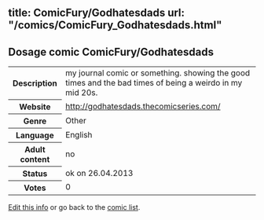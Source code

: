 title: ComicFury/Godhatesdads
url: "/comics/ComicFury_Godhatesdads.html"
---
Dosage comic ComicFury/Godhatesdads
-----------------------------------------

<p id="msg"></p>
<script type="text/javascript">
if (window.location.search === '?edit_info_mail=sent_ok') {
  var elem = document.getElementById("msg");
  elem.innerHTML = 'Edited information sucessfully sent.';
  elem.className = 'ok';
}
</script>
<table class="comicinfo">
<tr>
<th>Description</th><td>my journal comic or something. showing the good times and the bad times of being a weirdo in my mid 20s.</td>
</tr>
<tr>
<th>Website</th><td><a href="http://godhatesdads.thecomicseries.com/">http://godhatesdads.thecomicseries.com/</a></td>
</tr>
<tr>
<th>Genre</th><td>Other</td>
</tr>
<tr>
<th>Language</th><td>English</td>
</tr>
<tr>
<th>Adult content</th><td>no</td>
</tr>
<tr>
<th>Status</th><td>ok on 26.04.2013</td>
</tr>
<tr>
<th>Votes</th><td>0</td>
</tr>
</table>

[Edit this info](ComicFury_Godhatesdads_edit.html) or go back to the [comic list](../comic-index.html).
